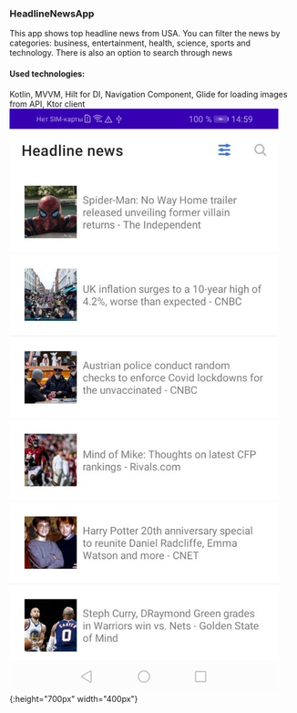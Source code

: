 ### HeadlineNewsApp
This app shows top headline news from USA. You can filter the news by categories: business, entertainment, health, science, sports and technology. There is also an option to search through news
#### Used technologies:
Kotlin, MVVM, Hilt for DI, Navigation Component, Glide for loading images from API, Ktor client
![This is main screen](app/src/main/res/drawable/app_screenshots_1.jpg){:height="700px" width="400px"}
